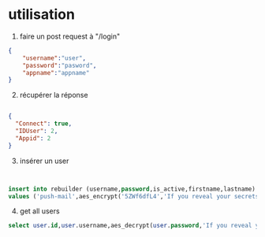 # utilisation

1. faire un post request à "/login"

```json
{
    "username":"user",
    "password":"pasword",
    "appname":"appname"
}
```

2. récupérer la réponse

```json

{
  "Connect": true,
  "IDUser": 2,
  "Appid": 2
}

```

3. insérer un user

```sql


insert into rebuilder (username,password,is_active,firstname,lastname) 
values ('push-mail',aes_encrypt('5ZWf6dfL4','If you reveal your secrets to the wind, you should not blame the wind for revealing them to the trees'),1,'pushmail','IHM');

```

4. get all users

```sql
select user.id,user.username,aes_decrypt(user.password,'If you reveal your secrets to the wind, you should not blame the wind for revealing them to the trees') from user
```
